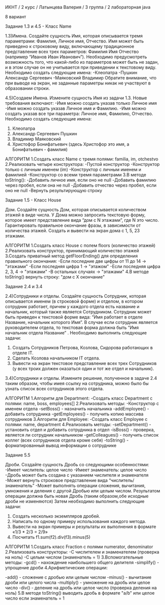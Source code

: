 ИКНТ / 2 курс / Латынцева Валерия / 3 группа / 2 лабораторная java

8 вариант

Задание 1.3 и 4.5 - Класс Name

1.3)Имена.
Создайте сущность Имя, которая описывается тремя параметрами: Фамилия, Личное имя,
Отчество. Имя может быть приведено к строковому виду, включающему традиционное
представление всех трех параметров: Фамилия Имя Отчество (например “Иванов Иван
Иванович”). Необходимо предусмотреть возможность того, что какой-либо из параметров может
быть не задан, и в этом случае он не учитывается при приведении к текстовому виду.
Необходимо создать следующие имена:
-Клеопатра
-Пушкин Александр Сергеевич
-Маяковский Владимир
Обратите внимание, что при выводе на экран, не заданные параметры никак не участвуют в
образовании строки.
   
4.5)Создаем Имена.
Измените сущность Имя из задачи 1.3. Новые требования включают:
-Имя можно создать указав только Личное имя
-Имя можно создать указав Личное имя и Фамилию.
-Имя можно создать указав все три параметра: Личное имя, Фамилию, Отчество.
Необходимо создать следующие имена:
1. Клеопатра
2. Александр Сергеевич Пушкин
3. Владимир Маяковский
4. Христофор Бонифатьевич (здесь Христофор это имя, а Бонифатьевич - фамилия)

АЛГОРИТМ
1.Создать класс Name с тремя полями: familia, im, otchestvo
2.Реализовать четыре конструктора:
-Пустой конструктор
-Конструктор только с личным именем (im)
-Конструктор с личным именем и фамилией
-Конструктор со всеми тремя параметрами
3.В методе toString():
-Добавить личное имя, если оно не null
-Добавить фамилию через пробел, если она не null
-Добавить отчество через пробел, если оно не null
-Вернуть результирующую строку

Задание 1.5 - Класс House

Дом.
Создайте сущность Дом, которая описывается количеством этажей в виде числа. У Дома можно
запросить текстовую форму, которое имеет представление вида “дом с N этажами”, где N это
число. Гарантировать правильное окончание фразы, в зависимости от количества этажей. Создать
и вывести на экран дома с 1, 5, 23 этажами.

АЛГОРИТМ
1.Создать класс House с полем floors (количество этажей)
2.Реализовать конструктор, принимающий количество этажей
3.Создать приватный метод getFloorEnding() для определения правильного окончания:
-Если последние две цифры от 11 до 14 → "этажами"
-Если последняя цифра 1 → "этажом"
-Если последняя цифра 2, 3, 4 → "этажами"
-В остальных случаях → "этажами"
4.В методе toString() вернуть строку: "дом с X окончание"

Задание 2.4 и 3.4

2.4)Сотрудники и отделы.
Создайте сущность Сотрудник, которая описывается именем (в строковой форме) и отделом, в
котором сотрудник работает, причем у каждого отдела есть название и начальник, который
также является Сотрудником. Сотрудник может быть приведен к текстовой форме вида: “Имя
работает в отделе Название, начальник которого Имя”. В случае если сотрудник является
руководителем отдела, то текстовая форма должна быть “Имя начальник отдела Название”
.
Необходимо выполнить следующие задачи:
1. Создать Сотрудников Петрова, Козлова, Сидорова работающих в отделе IT.
2. Сделать Козлова начальником IT отдела.
3. Вывести на экран текстовое представление всех трех Сотрудников (у всех троих должен
оказаться один и тот же отдел и начальник).

3.4)Сотрудники и отделы.
Измените решение, полученное в задаче 2.4 таким образом, чтобы имея ссылку на сотрудника,
можно было бы узнать список всех сотрудников этого отдела.

АЛГОРИТМ 
1.Алгоритм для Department:
-Создать класс Department с полями: name, boss, employees[]
2.Реализовать методы:
-Конструктор с именем отдела
-setBoss() - назначить начальника
-addEmployee() - добавить сотрудника
-getEmployees() - получить копию массива сотрудников
3.Алгоритм для Employee:
-Создать класс Employee с полями: name, department
4.Реализовать методы:
-setDepartment() - установить отдел и добавить сотрудника в отдел
-isBoss() - проверка, является ли сотрудник начальником
-getColleagues() - получить список коллег (всех сотрудников отдела кроме себя)
-toString() - форматированный вывод информации о сотруднике

Задание 5.5 

Дроби.
Создайте сущность Дробь со следующими особенностями:
-Имеет числитель: целое число
-Имеет знаменатель: целое число
-Дробь может быть создана с указанием числителя и знаменателя
-Может вернуть строковое представление вида “числитель/знаменатель”
-Может выполнять операции сложения, вычитания, умножения и деления с другой Дробью
или целым числом. Результатом операции должна быть новая Дробь (таким образом,обе
исходные дроби не изменяются)
Затем необходимо выполнить следующие задачи:
1. Создать несколько экземпляров дробей.
2. Написать по одному примеру использования каждого метода.
3. Вывести на экран примеры и результаты их выполнения в формате «1/3 * 2/3 = 2/9»
4. Посчитать f1.sum(f2).div(f3).minus(5)

АЛГОРИТМ
1.Создать класс Fraction с полями numerator, denominator
2.Реализовать конструкторы:
-С числителем и знаменателем (проверка на ноль)
-С целым числом (знаменатель = 1)
3.Вспомогательные методы:
-gcd() - нахождение наибольшего общего делителя
-simplify() - упрощение дроби
4.Арифметические операции:

-add() - сложение с дробью или целым числом
-minus() - вычитание дроби или целого числа
-multiply() - умножение на дробь или целое число
-div() - деление на дробь или целое число (проверка деления на ноль)
5.В методе toString() выводить дробь в формате "a/b" или целое число если знаменатель = 1
